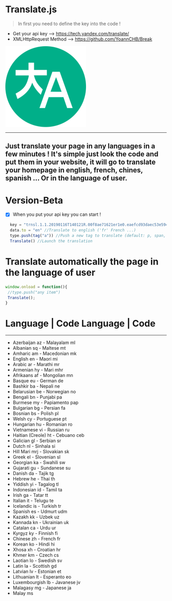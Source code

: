 # Translate.js

 > In first you need to define the key into the code !
 
-  Get your api key --> https://tech.yandex.com/translate/
-  XMLHttpRequest Method --> https://github.com/YoannCHB/Break

 <img alt="Translate Image" title="Translate" src="icon.png" width="50%"/>
 
 ----------------------------------
Just translate your page in any languages in a few minutes ! It's simple just look the code and put them in your website, it will go to translate your homepage in english, french, chines, spanish ... Or in the language of user.
----------------------------------

# Version-Beta
- [x] When you put your api key you can start !

```js
  key = "trnsl.1.1.20190116T140121R.00f8ae71621er1e0.eaefcd93daec53e594f1c0ce8527a69005b1b74e" //Your api key - Here it is an example
  data.to = "en" //Translate to english ('fr' French ...)
  type.push(tag("a")) //Push a new tag to translate (default: p, span, pre, i)
  Translate() //Launch the translation
```
# Translate automatically the page in the language of user

```js
window.onload = function(){
 //type.push("any item")
 Translate();
}
```

# Language	| Code	Language	| Code
--------------------------------
- Azerbaijan	az	- Malayalam	ml
- Albanian	sq	- Maltese	mt
- Amharic	am	- Macedonian	mk
- English	en	- Maori	mi
- Arabic	ar	- Marathi	mr
- Armenian	hy	- Mari	mhr
- Afrikaans	af	- Mongolian	mn
- Basque	eu	- German	de
- Bashkir	ba	- Nepali	ne
- Belarusian	be	- Norwegian	no
- Bengali	bn	- Punjabi	pa
- Burmese	my	- Papiamento	pap
- Bulgarian	bg	- Persian	fa
- Bosnian	bs	- Polish	pl
- Welsh	cy	- Portuguese	pt
- Hungarian	hu	- Romanian	ro
- Vietnamese	vi	- Russian	ru
- Haitian (Creole)	ht	- Cebuano	ceb
- Galician	gl	- Serbian	sr
- Dutch	nl	- Sinhala	si
- Hill Mari	mrj	- Slovakian	sk
- Greek	el	- Slovenian	sl
- Georgian	ka	- Swahili	sw
- Gujarati	gu -	Sundanese	su
- Danish	da	- Tajik	tg
- Hebrew	he	- Thai	th
- Yiddish	yi	- Tagalog	tl
- Indonesian	id	- Tamil	ta
- Irish	ga	- Tatar	tt
- Italian	it	- Telugu	te
- Icelandic	is	- Turkish	tr
- Spanish	es	- Udmurt	udm
- Kazakh	kk	- Uzbek	uz
- Kannada	kn	- Ukrainian	uk
- Catalan	ca	- Urdu	ur
- Kyrgyz	ky	- Finnish	fi
- Chinese	zh	- French	fr
- Korean	ko	- Hindi	hi
- Xhosa	xh	- Croatian	hr
- Khmer	km	- Czech	cs
- Laotian	lo	- Swedish	sv
- Latin	la	- Scottish	gd
- Latvian	lv	- Estonian	et
- Lithuanian	lt	- Esperanto	eo
- Luxembourgish	lb	- Javanese	jv
- Malagasy	mg	- Japanese	ja
- Malay	ms		
